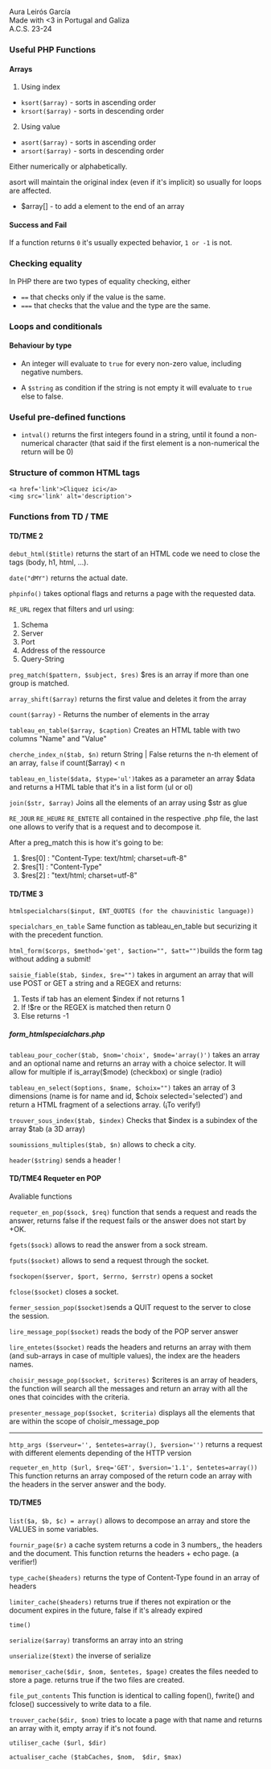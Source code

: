 Aura Leirós García\
Made with <3 in Portugal and Galiza\
A.C.S. 23-24


### Useful PHP Functions

#### Arrays

1. Using index

- `ksort($array)` - sorts in ascending order
- `krsort($array)` - sorts in descending order

2. Using value

- `asort($array)` - sorts in ascending order
- `arsort($array)` - sorts in descending order

Either numerically or alphabetically.

asort will maintain the original index (even if it's implicit) so usually for loops are affected.

- $array[] - to add a element to the end of an array

#### Success and Fail

If a function returns `0` it's usually expected behavior, `1 or -1` is not.


### Checking equality

In PHP there are two types of equality checking, either

- `==` that checks only if the value is the same.
- `===` that checks that the value and the type are the same.

### Loops and conditionals 

#### Behaviour by type

- An integer will evaluate to `true` for every non-zero value, including negative numbers.

- A `$string` as condition if the string is not empty it will evaluate to `true` else to false.


### Useful pre-defined functions

- `intval()` returns the first integers found in a string, until it found a non-numerical character (that said if the first element is a non-numerical the return will be 0)


### Structure of common HTML tags

`<a href='link'>Cliquez ici</a>`\
`<img src='link' alt='description'>`

### Functions from TD / TME

#### TD/TME 2

`debut_html($title)` returns the start of an HTML code we need to close the tags (body, h1, html, ...).

`date("dMY")` returns the actual date.

`phpinfo()` takes optional flags and returns a page with the requested data.

`RE_URL` regex that filters and url using:
1. Schema
2. Server
3. Port
4. Address of the ressource 
5. Query-String

`preg_match($pattern, $subject, $res)` $res is an array if more than one group is matched.

`array_shift($array)` returns the first value and deletes it from the array

`count($array)` - Returns the number of elements in the array

`tableau_en_table($array, $caption)` Creates an HTML table with two columns "Name" and "Value"

`cherche_index_n($tab, $n)` return String | False returns the n-th element of an array, `false` if count($array) < n

`tableau_en_liste($data, $type='ul')`takes as a parameter an array $data and returns a HTML table that it's in a list form (ul or ol)

`join($str, $array)` Joins all the elements of an array using $str as glue

`RE_JOUR` `RE_HEURE` `RE_ENTETE` all contained in the respective .php file, the last one allows to verify that is a request and to decompose it.

After a preg_match this is how it's going to be:

1. $res[0] : "Content-Type: text/html; charset=uft-8"
2. $res[1] : "Content-Type"
3. $res[2] : "text/html; charset=utf-8"


#### TD/TME 3

`htmlspecialchars($input, ENT_QUOTES (for the chauvinistic language))`

`specialchars_en_table` Same function as tableau_en_table but securizing it with the precedent function.

`html_form($corps, $method='get', $action="", $att="")`builds the form tag without adding a submit!

`saisie_fiable($tab, $index, $re="")` takes in argument an array that will use POST or GET a string and a REGEX and returns:
1. Tests if tab has an element $index if not returns 1
2. If !$re or the REGEX is matched then return 0
3. Else returns -1

##### form_htmlspecialchars.php

`tableau_pour_cocher($tab, $nom='choix', $mode='array()')` takes an array and an optional name and returns an array with a choice selector. It will allow for multiple if is_array($mode) (checkbox) or single (radio)

`tableau_en_select($options, $name, $choix="")` takes an array of 3 dimensions (name is for name and id, $choix selected='selected') and return a HTML fragment of a selections array. (¡To verify!)

`trouver_sous_index($tab, $index)` Checks that $index is a subindex of the array $tab (a 3D array)

`soumissions_multiples($tab, $n)` allows to check a city.

`header($string)` sends a header !

#### TD/TME4 Requeter en POP

Avaliable functions

`requeter_en_pop($sock, $req)` function that sends a request and reads the answer, returns false if the request fails or the answer does not start by +OK.

`fgets($sock)` allows to read the answer from a sock stream.

`fputs($socket)` allows to send a request through the socket.

`fsockopen($server, $port, $errno, $errstr)` opens a socket

`fclose($socket)` closes a socket.

`fermer_session_pop($socket)`sends a QUIT request to the server to close the session.

`lire_message_pop($socket)` reads the body of the POP server answer

`lire_entetes($socket)` reads the headers and returns an array with them (and sub-arrays in case of multiple values), the index are the headers names.

`choisir_message_pop($socket, $criteres)` $criteres is an array of headers, the function will search all the messages and return an array with all the ones that coincides with the criteria.

`presenter_message_pop($socket, $criteria)` displays all the elements that are within the scope of choisir_message_pop

--- 

`http_args ($serveur='', $entetes=array(), $version='')` returns a request with different elements depending of the HTTP version

`requeter_en_http ($url, $req='GET', $version='1.1', $entetes=array())` This function returns an array composed of the return code an array with the headers in the server answer and the body.

#### TD/TME5

`list($a, $b, $c) = array()` allows to decompose an array and store the VALUES in some variables.

`fournir_page($r)` a cache system returns a code in 3 numbers,, the headers and the document. This function returns the headers + echo page. (a verifier!)

`type_cache($headers)` returns the type of Content-Type found in an array of headers

`limiter_cache($headers)` returns true if theres not expiration or the document expires in the future, false if it's already expired

`time()`

`serialize($array)` transforms an array into an string

`unserialize($text)` the inverse of serialize

`memoriser_cache($dir, $nom, $entetes, $page)` creates the files needed to store a page. returns true if the two files are created.

`file_put_contents` This function is identical to calling fopen(), fwrite() and fclose() successively to write data to a file.

`trouver_cache($dir, $nom)` tries to locate a page with that name and returns an array with it, empty array if it's not found.

`utiliser_cache ($url, $dir)`

`actualiser_cache ($tabCaches, $nom,  $dir, $max)`







